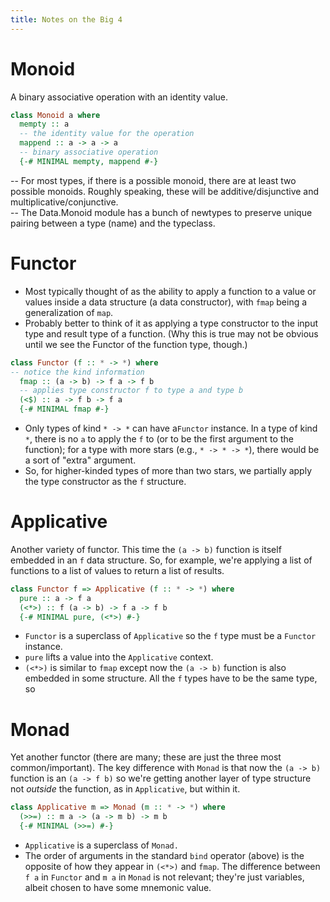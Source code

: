 ```yaml
---
title: Notes on the Big 4
---
```


# Monoid 

A binary associative operation with an identity value.

```haskell
class Monoid a where
  mempty :: a
  -- the identity value for the operation
  mappend :: a -> a -> a
  -- binary associative operation
  {-# MINIMAL mempty, mappend #-}
```
-- For most types, if there is a possible monoid, there are at least two possible monoids. Roughly speaking, these will be additive/disjunctive and multiplicative/conjunctive.  
-- The Data.Monoid module has a bunch of newtypes to preserve unique pairing between a type (name) and the typeclass.


# Functor  

- Most typically thought of as the ability to apply a function to a value or values inside a data structure (a data constructor), with `fmap` being a generalization of `map`.  
- Probably better to think of it as applying a type constructor to the input type and result type of a function. (Why this is true may not be obvious until we see the Functor of the function type, though.)

```haskell
class Functor (f :: * -> *) where
-- notice the kind information
  fmap :: (a -> b) -> f a -> f b
  -- applies type constructor f to type a and type b
  (<$) :: a -> f b -> f a
  {-# MINIMAL fmap #-}
```
- Only types of kind `* -> *` can have a`Functor` instance. In a type of kind `*`, there is no `a` to apply the `f` to (or to be the first argument to the function); for a type with more stars (e.g., `* -> * -> *`), there would be a sort of "extra" argument. 
- So, for higher-kinded types of more than two stars, we partially apply the type constructor as the `f` structure. 

# Applicative

Another variety of functor. This time the `(a -> b)` function is itself embedded in an `f` data structure. So, for example, we're applying a list of functions to a list of values to return a list of results.

```haskell
class Functor f => Applicative (f :: * -> *) where
  pure :: a -> f a
  (<*>) :: f (a -> b) -> f a -> f b
  {-# MINIMAL pure, (<*>) #-}
```

- `Functor` is a superclass of `Applicative` so the `f` type must be a `Functor` instance.
- `pure` lifts a value into the `Applicative` context.  
- `(<*>)` is similar to `fmap` except now the `(a -> b)` function is also embedded in some structure. All the `f` types have to be the same type, so 


# Monad

Yet another functor (there are many; these are just the three most common/important). The key difference with `Monad` is that now the `(a -> b)` function is an `(a -> f b)` so we're getting another layer of type structure not *outside* the function, as in `Applicative`, but within it. 

```haskell
class Applicative m => Monad (m :: * -> *) where
  (>>=) :: m a -> (a -> m b) -> m b
  {-# MINIMAL (>>=) #-}
```  

- `Applicative` is a superclass of `Monad.`
- The order of arguments in the standard `bind` operator (above) is the opposite of how they appear in `(<*>)` and `fmap`. The difference between `f a` in `Functor` and `m a` in `Monad` is not relevant; they're just variables, albeit chosen to have some mnemonic value. 
